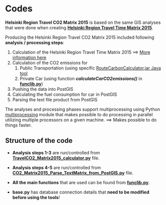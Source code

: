 # Codes

__Helsinki Region Travel CO2 Matrix 2015__ is based on the same GIS analyses that were done when creating __[Helsinki Region Travel Time Matrix 2015](http://www.helsinki.fi/science/accessibility/data/helsinki-region-travel-time-matrix)__.
 
Producing the Helsinki Region Travel CO2 Matrix 2015 included following __analysis / processing steps__:
 
 1. Calculation of the Helsinki Region Travel Time Matrix 2015 ==> [More information here](https://github.com/AccessibilityRG/HelsinkiRegionTravelTimeMatrix2015)
 2. Calculation of the CO2 emissions for  
     1. Public Transportation (using specific [RouteCarbonCalculator.jar Java tool](CarbonCalculator/README.md)
     2. Private Car (using function ___calculateCarCO2emissions()___ in __[funclib.py](funclib.py)__) 
 3. Pushing the data into PostGIS
 4. Calculating the fuel consumption for car in PostGIS
 5. Parsing the text file product from PostGIS
 
The analyses and processing phases support multiprocessing using Python [multiprocessing](https://docs.python.org/3.4/library/multiprocessing.html) module 
that makes possible to do processing in parallel utilizing multiple processors on a given machine. ==> Makes possible to do things faster. 
 
## Structure of the code

- __Analysis steps 1-3__ are run/controlled from __[TravelCO2_Matrix2015_calculator.py](TravelCO2_Matrix2015_calculator.py)__ file.
- __Analysis steps 4-5__ are run/controlled from __[CO2_Matrix2015_Parse_TextMatrix_from_PostGIS.py](CO2_Matrix2015_Parse_TextMatrix_from_PostGIS.py)__ file.

- __All the main functions__ that are used can be found from __[funclib.py](funclib.py)__.
- __base.py__ has database connection details that __need to be modified before using the tools__!

